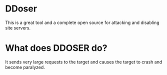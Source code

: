 # DDoser
This is a great tool and a complete open source for attacking and disabling site servers.




# What does DDOSER do?
It sends very large requests to the target and causes the target to crash and become paralyzed.
